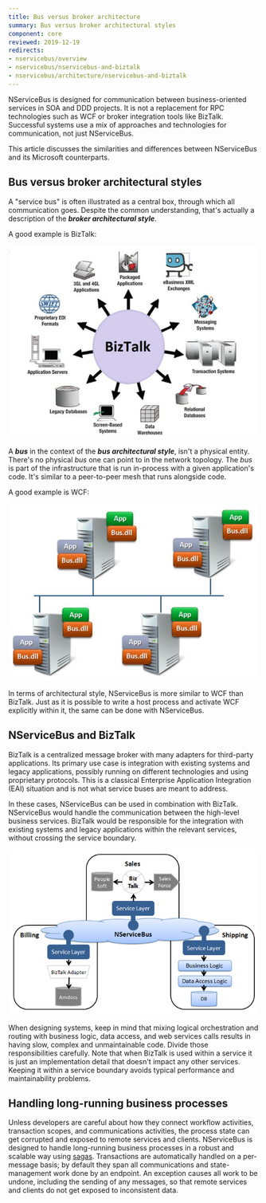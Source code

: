 ```yaml
---
title: Bus versus broker architecture
summary: Bus versus broker architectural styles
component: core
reviewed: 2019-12-19
redirects:
- nservicebus/overview
- nservicebus/nservicebus-and-biztalk
- nservicebus/architecture/nservicebus-and-biztalk
---
```


NServiceBus is designed for communication between business-oriented services in SOA and DDD projects. It is not a replacement for RPC technologies such as WCF or broker integration tools like BizTalk. Successful systems use a mix of approaches and technologies for communication, not just NServiceBus.

This article discusses the similarities and differences between NServiceBus and its Microsoft counterparts.


## Bus versus broker architectural styles 

A "service bus" is often illustrated as a central box, through which all communication goes. Despite the common understanding, that's actually a description of the **_broker architectural style_**. 

A good example is BizTalk:

![BizTalk](biztalk.jpg)


A **_bus_** in the context of the **_bus architectural style_**, isn't a physical entity. There's no physical _bus_ one can point to in the network topology. The _bus_ is part of the infrastructure that is run in-process with a given application's code. It's similar to a peer-to-peer mesh that runs alongside code.

A good example is WCF:

![deployment topology](deployment-topology.jpg)

In terms of architectural style, NServiceBus is more similar to WCF than BizTalk. Just as it is possible to write a host process and activate WCF explicitly within it, the same can be done with NServiceBus. 


## NServiceBus and BizTalk

BizTalk is a centralized message broker with many adapters for third-party applications. Its primary use case is integration with existing systems and legacy applications, possibly running on different technologies and using proprietary protocols. This is a classical Enterprise Application Integration (EAI) situation and is not what service buses are meant to address.

In these cases, NServiceBus can be used in combination with BizTalk. NServiceBus would handle the communication between the high-level business services. BizTalk would be responsible for the integration with existing systems and legacy applications within the relevant services, without crossing the service boundary. 

![How NServiceBus and BizTalk fit together in an architecture](nservicebus-biztalk.png)

When designing systems, keep in mind that mixing logical orchestration and routing with business logic, data access, and web services calls results in having slow, complex and unmaintainable code. Divide those responsibilities carefully. Note that when BizTalk is used within a service it is just an implementation detail that doesn't impact any other services. Keeping it within a service boundary avoids typical performance and maintainability problems.


## Handling long-running business processes

Unless developers are careful about how they connect workflow activities, transaction scopes, and communications activities, the process state can get corrupted and exposed to remote services and clients. NServiceBus is designed to handle long-running business processes in a robust and scalable way using [sagas](/nservicebus/sagas/). Transactions are automatically handled on a per-message basis; by default they span all communications and state-management work done by an endpoint. An exception causes all work to be undone, including the sending of any messages, so that remote services and clients do not get exposed to inconsistent data.
